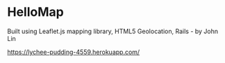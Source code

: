 # HelloMap
Built using Leaflet.js mapping library, HTML5 Geolocation, Rails - by John Lin

https://lychee-pudding-4559.herokuapp.com/

